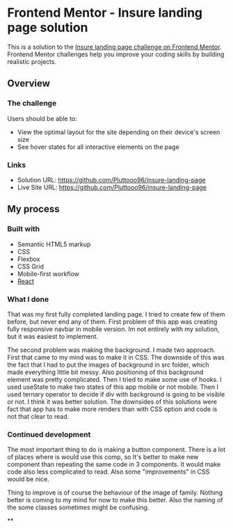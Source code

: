 # Frontend Mentor - Insure landing page solution

This is a solution to the [Insure landing page challenge on Frontend Mentor](https://www.frontendmentor.io/challenges/insure-landing-page-uTU68JV8). Frontend Mentor challenges help you improve your coding skills by building realistic projects. 

## Overview

### The challenge

Users should be able to:

- View the optimal layout for the site depending on their device's screen size
- See hover states for all interactive elements on the page

### Links

- Solution URL: https://github.com/Pluttooo96/insure-landing-page
- Live Site URL: https://github.com/Pluttooo96/insure-landing-page

## My process

### Built with

- Semantic HTML5 markup
- CSS 
- Flexbox
- CSS Grid
- Mobile-first workflow
- [React](https://reactjs.org/)

### What I done

That was my first fully completed landing page. I tried to create few of them before, but never end any of them. First problem of this app was creating fully responsive navbar in mobile version. Im not entirely with my solution, but it was easiest to implement. 

The second problem was making the background. I made two approach. First that came to my mind was to make it in CSS. The downside of this was the fact that I had to put the images of background in src folder, which made everything little bit messy. Also positioning of this background element was pretty complicated. Then I tried to make some use of hooks. I used useState to make two states of this app mobile or not mobile. Then I used ternary operator to decide if div with background is going to be visible or not. I think it was better solution. The downsides of this solutions were fact that app has to make more renders than with CSS option and code is not that clear to read. 


### Continued development

The most important thing to do is making a button component. There is a lot of places where is would use this comp, so It's better to make new component than repeating the same code in 3 components. It would make code also less complicated to read. Also some "improvements" in CSS would be nice.

Thing to improve is of course the behaviour of the image of family. Nothing better is coming to my mind for now to make this better. Also the naming of the some classes sometimes might be confusing.

**
